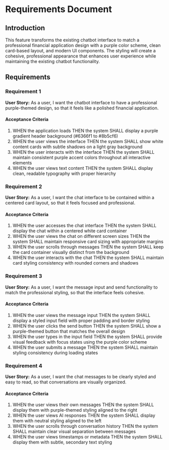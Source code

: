 # Requirements Document

## Introduction

This feature transforms the existing chatbot interface to match a professional financial application design with a purple color scheme, clean card-based layout, and modern UI components. The styling will create a cohesive, professional appearance that enhances user experience while maintaining the existing chatbot functionality.

## Requirements

### Requirement 1

**User Story:** As a user, I want the chatbot interface to have a professional purple-themed design, so that it feels like a polished financial application.

#### Acceptance Criteria

1. WHEN the application loads THEN the system SHALL display a purple gradient header background (#6366f1 to #8b5cf6)
2. WHEN the user views the interface THEN the system SHALL show white content cards with subtle shadows on a light gray background
3. WHEN the user interacts with the interface THEN the system SHALL maintain consistent purple accent colors throughout all interactive elements
4. WHEN the user views text content THEN the system SHALL display clean, readable typography with proper hierarchy

### Requirement 2

**User Story:** As a user, I want the chat interface to be contained within a centered card layout, so that it feels focused and professional.

#### Acceptance Criteria

1. WHEN the user accesses the chat interface THEN the system SHALL display the chat within a centered white card container
2. WHEN the user views the chat on different screen sizes THEN the system SHALL maintain responsive card sizing with appropriate margins
3. WHEN the user scrolls through messages THEN the system SHALL keep the card container visually distinct from the background
4. WHEN the user interacts with the chat THEN the system SHALL maintain card styling consistency with rounded corners and shadows

### Requirement 3

**User Story:** As a user, I want the message input and send functionality to match the professional styling, so that the interface feels cohesive.

#### Acceptance Criteria

1. WHEN the user views the message input THEN the system SHALL display a styled input field with proper padding and border styling
2. WHEN the user clicks the send button THEN the system SHALL show a purple-themed button that matches the overall design
3. WHEN the user types in the input field THEN the system SHALL provide visual feedback with focus states using the purple color scheme
4. WHEN the user submits a message THEN the system SHALL maintain styling consistency during loading states

### Requirement 4

**User Story:** As a user, I want the chat messages to be clearly styled and easy to read, so that conversations are visually organized.

#### Acceptance Criteria

1. WHEN the user views their own messages THEN the system SHALL display them with purple-themed styling aligned to the right
2. WHEN the user views AI responses THEN the system SHALL display them with neutral styling aligned to the left
3. WHEN the user scrolls through conversation history THEN the system SHALL maintain clear visual separation between messages
4. WHEN the user views timestamps or metadata THEN the system SHALL display them with subtle, secondary text styling